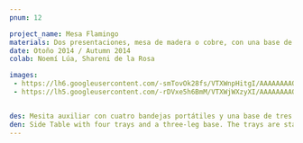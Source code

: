 ```yaml
---
pnum: 12

project_name: Mesa Flamingo 
materials: Dos presentaciones, mesa de madera o cobre, con una base de acero con acabado cromado.
date: Otoño 2014 / Autumn 2014
colab: Noemí Lúa, Shareni de la Rosa

images:
 - https://lh6.googleusercontent.com/-smTovOk28fs/VTXWnpHitgI/AAAAAAAAQj0/G5rJs9m8f3g/w711-h533-no/supercalidad1.jpg
 - https://lh5.googleusercontent.com/-rDVxe5h6BmM/VTXWjWXzyXI/AAAAAAAAQjg/Ccm8cZPf5NI/w435-h533-no/444.jpg


des: Mesita auxiliar con cuatro bandejas portátiles y una base de tres patas. Las bandejas cuentan con un orificio que permite apilar sobre la base las bandejas, y al utilizar la bandeja de forma portátil es posible colocar un vaso en el orificio. Cuenta con un espacio en uno de los laterales para colocar objetos y te permite trabajar más cómodamente sobre la superficie.
den: Side Table with four trays and a three-leg base. The trays are stackable, and they have an orifice used to insert the tray into the base, and when the tray is in use you can put a glass of water in it. Trays have some space where you can put things such as pens, magazines, cutlery, etc. 
---
```



